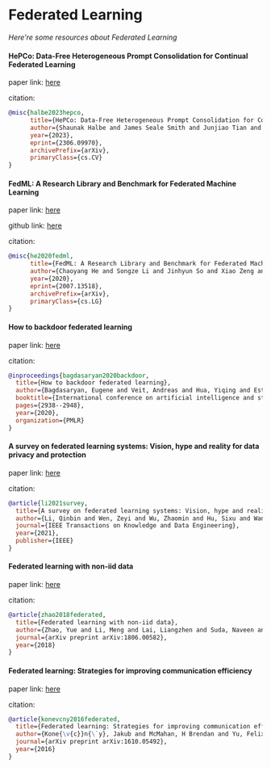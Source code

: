 # Federated Learning
*Here're some resources about Federated Learning*


#### HePCo: Data-Free Heterogeneous Prompt Consolidation for Continual Federated Learning

paper link: [here](https://arxiv.org/pdf/2306.09970.pdf)

citation:
```bibtex
@misc{halbe2023hepco,
      title={HePCo: Data-Free Heterogeneous Prompt Consolidation for Continual Federated Learning}, 
      author={Shaunak Halbe and James Seale Smith and Junjiao Tian and Zsolt Kira},
      year={2023},
      eprint={2306.09970},
      archivePrefix={arXiv},
      primaryClass={cs.CV}
}
```


#### FedML: A Research Library and Benchmark for Federated Machine Learning

paper link: [here](https://arxiv.org/pdf/2007.13518.pdf)

github link: [here](https://github.com/FedML-AI/FedML)

citation:
```bibtex
@misc{he2020fedml,
      title={FedML: A Research Library and Benchmark for Federated Machine Learning}, 
      author={Chaoyang He and Songze Li and Jinhyun So and Xiao Zeng and Mi Zhang and Hongyi Wang and Xiaoyang Wang and Praneeth Vepakomma and Abhishek Singh and Hang Qiu and Xinghua Zhu and Jianzong Wang and Li Shen and Peilin Zhao and Yan Kang and Yang Liu and Ramesh Raskar and Qiang Yang and Murali Annavaram and Salman Avestimehr},
      year={2020},
      eprint={2007.13518},
      archivePrefix={arXiv},
      primaryClass={cs.LG}
}
```

#### How to backdoor federated learning

paper link: [here](http://proceedings.mlr.press/v108/bagdasaryan20a/bagdasaryan20a.pdf)

citation:
```bibtex
@inproceedings{bagdasaryan2020backdoor,
  title={How to backdoor federated learning},
  author={Bagdasaryan, Eugene and Veit, Andreas and Hua, Yiqing and Estrin, Deborah and Shmatikov, Vitaly},
  booktitle={International conference on artificial intelligence and statistics},
  pages={2938--2948},
  year={2020},
  organization={PMLR}
}
```

#### A survey on federated learning systems: Vision, hype and reality for data privacy and protection

paper link: [here](https://arxiv.org/pdf/1907.09693)

citation:
```bibtex
@article{li2021survey,
  title={A survey on federated learning systems: Vision, hype and reality for data privacy and protection},
  author={Li, Qinbin and Wen, Zeyi and Wu, Zhaomin and Hu, Sixu and Wang, Naibo and Li, Yuan and Liu, Xu and He, Bingsheng},
  journal={IEEE Transactions on Knowledge and Data Engineering},
  year={2021},
  publisher={IEEE}
}
```

#### Federated learning with non-iid data

paper link: [here](https://arxiv.org/pdf/1806.00582)

citation:
```bibtex
@article{zhao2018federated,
  title={Federated learning with non-iid data},
  author={Zhao, Yue and Li, Meng and Lai, Liangzhen and Suda, Naveen and Civin, Damon and Chandra, Vikas},
  journal={arXiv preprint arXiv:1806.00582},
  year={2018}
}
```


#### Federated learning: Strategies for improving communication efficiency

paper link: [here](https://arxiv.org/pdf/1610.05492)

citation:
```bibtex
@article{konevcny2016federated,
  title={Federated learning: Strategies for improving communication efficiency},
  author={Kone{\v{c}}n{\`y}, Jakub and McMahan, H Brendan and Yu, Felix X and Richt{\'a}rik, Peter and Suresh, Ananda Theertha and Bacon, Dave},
  journal={arXiv preprint arXiv:1610.05492},
  year={2016}
}
```